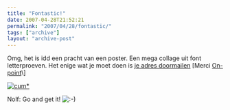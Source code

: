 ```yaml
---
title: "Fontastic!"
date: 2007-04-28T21:52:21
permalink: "2007/04/28/fontastic/"
tags: ["archive"]
layout: "archive-post"
---
```

Omg, het is idd een pracht van een poster. Een mega collage uit font letterproeven. Het enige wat je moet doen is [je adres doormailen](http://www.fontshop.be/details.php?entry=155 "http://www.fontshop.be/details.php?entry=155") \[Merci [On-point](http://lloyd.blogsome.com/2007/03/26/free-poster-by-cum-fontshopbe/ "http://lloyd.blogsome.com/2007/03/26/free-poster-by-cum-fontshopbe/")\]

[![cum*](http://www.fontshop.be/upload/BM5YPZZF.jpg "cum*")](http://www.fontshop.be/details.php?entry=155 "http://www.fontshop.be/details.php?entry=155")

Nolf: Go and get it! ![:-)](http://www.donebysimon.be/blog/wp-includes/images/smilies/icon_smile.gif)
